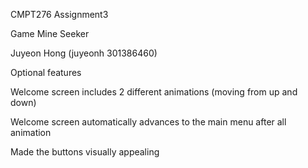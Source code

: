 CMPT276 Assignment3

Game Mine Seeker

Juyeon Hong (juyeonh 301386460)


Optional features

Welcome screen includes 2 different animations (moving from up and down)

Welcome screen automatically advances to the main menu after all animation

Made the buttons visually appealing
